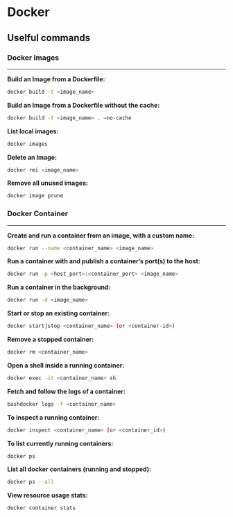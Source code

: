 # Docker

## Uselful commands
### Docker Images
---
**Build an Image from a Dockerfile:**
  
```bash
docker build -t <image_name>
```

**Build an Image from a Dockerfile without the cache:**

```bash
docker build -t <image_name> . –no-cache
```

**List local images:**
```bash
docker images
```

**Delete an Image:**
```bash
docker rmi <image_name>
```

**Remove all unused images:**
```bash
docker image prune
```

### Docker Container
---

**Create and run a container from an image, with a custom name:**
```bash
docker run --name <container_name> <image_name>
```

**Run a container with and publish a container’s port(s) to the host:**
```bash
docker run -p <host_port>:<container_port> <image_name>
```

**Run a container in the background:**
```bash
docker run -d <image_name>
```

**Start or stop an existing container:**
```bash
docker start|stop <container_name> (or <container-id>)
```

**Remove a stopped container:**
```bash
docker rm <container_name>
```

**Open a shell inside a running container:**
```bash
docker exec -it <container_name> sh
```

**Fetch and follow the logs of a container:**
```bash
bashdocker logs -f <container_name>
```

**To inspect a running container:**
```bash
docker inspect <container_name> (or <container_id>)
```

**To list currently running containers:**
```bash
docker ps
```

**List all docker containers (running and stopped):**
```bash
docker ps --all
```

**View resource usage stats:**
```bash
docker container stats
```